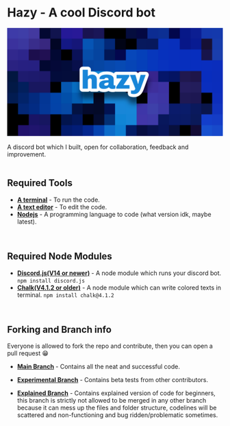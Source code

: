 # Hazy - A cool Discord bot

![banner](images/hazy.png)

A discord bot which I built, open for collaboration, feedback and improvement.
<br>
<br>

## Required Tools
- [**A terminal**](#requirements) - To run the code.
- [**A text editor**](#requirements) - To edit the code.
- [**Nodejs**](#requirements) - A programming language to code (what version idk, maybe latest).
<br>

## Required Node Modules
- [**Discord.js(V14 or newer)**](#required-node-modules) - A node module which runs your discord bot.
`npm install discord.js`
- [**Chalk(V4.1.2 or older)**](#required-node-modules) - A node module which can write colored texts in terminal.
`npm install chalk@4.1.2`
<br>

## Forking and Branch info
Everyone is allowed to fork the repo and contribute, then you can open a pull request 😁

- [**Main Branch**](https://github.com/Nit-nit/hazy/tree/main) - Contains all the neat and successful code.

- [**Experimental Branch**](https://github.com/Nit-nit/hazy/tree/Experimental) - Contains beta tests from other contributors.

- [**Explained Branch**](https://github.com/Nit-nit/hazy/tree/Explained) - Contains explained version of code for beginners, this branch is strictly not allowed to be merged in any other branch because it can mess up the files and folder structure, codelines will be scattered and non-functioning and bug ridden/problematic sometimes.
